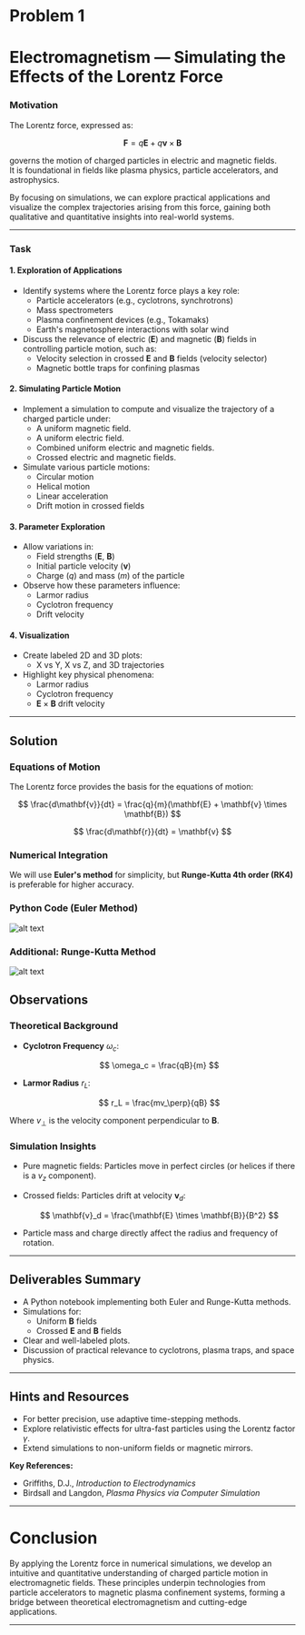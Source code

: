 # Problem 1
# Electromagnetism — Simulating the Effects of the Lorentz Force

### Motivation
The Lorentz force, expressed as:

$$
\mathbf{F} = q \mathbf{E} + q \mathbf{v} \times \mathbf{B}
$$

governs the motion of charged particles in electric and magnetic fields.  
It is foundational in fields like plasma physics, particle accelerators, and astrophysics.

By focusing on simulations, we can explore practical applications and visualize the complex trajectories arising from this force, gaining both qualitative and quantitative insights into real-world systems.

---

###  Task

#### 1. Exploration of Applications
- Identify systems where the Lorentz force plays a key role:
  - Particle accelerators (e.g., cyclotrons, synchrotrons)
  - Mass spectrometers
  - Plasma confinement devices (e.g., Tokamaks)
  - Earth's magnetosphere interactions with solar wind
- Discuss the relevance of electric ($\mathbf{E}$) and magnetic ($\mathbf{B}$) fields in controlling particle motion, such as:
  - Velocity selection in crossed $\mathbf{E}$ and $\mathbf{B}$ fields (velocity selector)
  - Magnetic bottle traps for confining plasmas

#### 2. Simulating Particle Motion
- Implement a simulation to compute and visualize the trajectory of a charged particle under:
  - A uniform magnetic field.
  - A uniform electric field.
  - Combined uniform electric and magnetic fields.
  - Crossed electric and magnetic fields.
- Simulate various particle motions:
  - Circular motion
  - Helical motion
  - Linear acceleration
  - Drift motion in crossed fields

#### 3. Parameter Exploration
- Allow variations in:
  - Field strengths ($\mathbf{E}$, $\mathbf{B}$)
  - Initial particle velocity ($\mathbf{v}$)
  - Charge ($q$) and mass ($m$) of the particle
- Observe how these parameters influence:
  - Larmor radius
  - Cyclotron frequency
  - Drift velocity

#### 4. Visualization
- Create labeled 2D and 3D plots:
  - X vs Y, X vs Z, and 3D trajectories
- Highlight key physical phenomena:
  - Larmor radius
  - Cyclotron frequency
  - $\mathbf{E} \times \mathbf{B}$ drift velocity

---

##  Solution

### Equations of Motion
The Lorentz force provides the basis for the equations of motion:

$$
\frac{d\mathbf{v}}{dt} = \frac{q}{m}(\mathbf{E} + \mathbf{v} \times \mathbf{B})
$$

$$
\frac{d\mathbf{r}}{dt} = \mathbf{v}
$$

### Numerical Integration
We will use **Euler's method** for simplicity, but **Runge-Kutta 4th order (RK4)** is preferable for higher accuracy.

###  Python Code (Euler Method)

![alt text](image.png)



###  Additional: Runge-Kutta Method

![alt text](image-1.png)


##  Observations

### Theoretical Background
- **Cyclotron Frequency** $\omega_c$:
  
  $$
  \omega_c = \frac{qB}{m}
  $$

- **Larmor Radius** $r_L$:

  $$
  r_L = \frac{mv_\perp}{qB}
  $$

Where $v_\perp$ is the velocity component perpendicular to $\mathbf{B}$.

### Simulation Insights
- Pure magnetic fields: Particles move in perfect circles (or helices if there is a $v_z$ component).
- Crossed fields: Particles drift at velocity $\mathbf{v}_d$:

  $$
  \mathbf{v}_d = \frac{\mathbf{E} \times \mathbf{B}}{B^2}
  $$

- Particle mass and charge directly affect the radius and frequency of rotation.

---

##  Deliverables Summary
- A Python notebook implementing both Euler and Runge-Kutta methods.
- Simulations for:
  - Uniform $\mathbf{B}$ fields
  - Crossed $\mathbf{E}$ and $\mathbf{B}$ fields
- Clear and well-labeled plots.
- Discussion of practical relevance to cyclotrons, plasma traps, and space physics.

---

##  Hints and Resources
- For better precision, use adaptive time-stepping methods.
- Explore relativistic effects for ultra-fast particles using the Lorentz factor $\gamma$.
- Extend simulations to non-uniform fields or magnetic mirrors.

**Key References:**
- Griffiths, D.J., *Introduction to Electrodynamics*
- Birdsall and Langdon, *Plasma Physics via Computer Simulation*

---

#  Conclusion
By applying the Lorentz force in numerical simulations, we develop an intuitive and quantitative understanding of charged particle motion in electromagnetic fields. These principles underpin technologies from particle accelerators to magnetic plasma confinement systems, forming a bridge between theoretical electromagnetism and cutting-edge applications.

---

